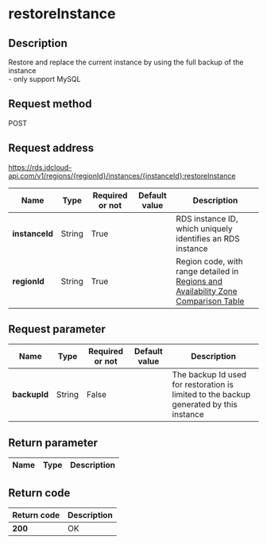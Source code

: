 # restoreInstance


## Description
Restore and replace the current instance by using the full backup of the instance<br>- only support MySQL

## Request method
POST

## Request address
https://rds.jdcloud-api.com/v1/regions/{regionId}/instances/{instanceId}:restoreInstance

|Name|Type|Required or not|Default value|Description|
|---|---|---|---|---|
|**instanceId**|String|True||RDS instance ID, which uniquely identifies an RDS instance|
|**regionId**|String|True||Region code, with range detailed in [Regions and Availability Zone Comparison Table](../Enum-Definitions/Regions-AZ.md)|

## Request parameter
|Name|Type|Required or not|Default value|Description|
|---|---|---|---|---|
|**backupId**|String|False||The backup Id used for restoration is limited to the backup generated by this instance|


## Return parameter
|Name|Type|Description|
|---|---|---|



## Return code
|Return code|Description|
|---|---|
|**200**|OK|
